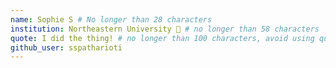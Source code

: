 ```yaml
---
name: Sophie S # No longer than 28 characters
institution: Northeastern University 🚩 # no longer than 58 characters
quote: I did the thing! # no longer than 100 characters, avoid using quotes(") to guarantee the format remains the same.
github_user: sspatharioti
---
```


